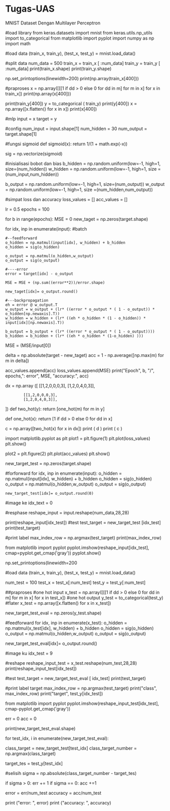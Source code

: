 # Tugas-UAS
MNIST Dataset Dengan Multilayer Perceptron

#load library
from keras.datasets import mnist
from keras.utils.np_utils import to_categorical
from matplotlib import pyplot
import numpy as np
import math

#load data
(train_x, train_y), (test_x, test_y) = mnist.load_data()

#split data
num_data = 500
train_x = train_x [ :num_data]
train_y = train_y [ :num_data]
print(train_x.shape)
print(train_y.shape)

np.set_printoptions(linewidth=200)
print(np.array(train_x[400]))

#praproses
x = np.array([[[1 if dd > 0 else 0 for dd in m] for m in x] for x in train_x])
print(np.array(x[400]))

print(train_y[400])
y = to_categorical ( train_y)
print(y[400])
x = np.array([x.flatten() for x in x])
print(x[400])

#mlp 
input = x
target = y


#config
num_input = input.shape[1]
num_hidden = 30
num_output = target.shape[1]

#fungsi sigmoid
def sigmoid(x):
  return 1/(1 + math.exp(-x))

sig = np.vectorize(sigmoid)

#inisialisasi bobot dan bias
b_hidden = np.random.uniform(low=-1, high=1, size=(num_hidden))
w_hidden = np.random.uniform(low=-1, high=1, size =(num_input,num_hidden))

b_output = np.random.uniform(low=-1, high=1, size=(num_output))
w_output = np.random.uniform(low=-1, high=1, size =(num_hidden,num_output))

#simpat loss dan accuracy
loss_values = []
acc_values = []

lr = 0.5
epochs = 100


for b in range(epochs):
  MSE = 0
  new_taget = np.zeros(target.shape)

  for idx, inp in enumerate(input):
    #batch

    #--feedforward
    o_hidden = np.matmul(input[idx], w_hidden) + b_hidden
    o_hidden = sig(o_hidden)

    o_output = np.matmul(o_hidden,w_output)
    o_output = sig(o_output)

    #----error
    error = target[idx] - o_output

    MSE = MSE + (np.sum((error**2))/error.shape)

    new_taget[idx]= o_output.round()

    #---backpropagation
    eh = error @ w_output.T
    w_output = w_output + (lr* ((error * o_output * ( 1 - o_output)) * o_hidden[np.newaxis].T))
    w_hidden = w_hidden + (lr* ((eh * o_hidden * (1 - o_hidden)) * input[idx][np.newaxis].T))

    b_output = b_output + (lr* ((error * o_output * ( 1 - o_output))))
    b_hidden = b_hidden + (lr* ((eh * o_hidden * (1-o_hidden) ))) 

  MSE = (MSE/input[0])

  delta = np.absolute(target - new_taget)
  acc = 1 - np.average([np.max(m) for m in delta])

  acc_values.append(acc)
  loss_values.append(MSE)
  print("Epoch", b, "/", epochs,": error", MSE, "accuracy:", acc)
  
  dx = np.array
([
            [[1,2,0,0,0,3],
            [1,2,0,4,0,3]],

            [[1,2,0,0,0,3],
            [1,2,0,4,0,3]],
])
def two_hot(y):
  return [one_hot(m) for m in y]

def one_hot(x):
  return [1 if dd > 0 else 0 for dd in x]

c = np.array([two_hot(x) for x in dx])
print ( d )
print ( c )

import matplotlib.pyplot as plt
plot1 = plt.figure(1)
plt.plot(loss_values)
plt.show()

plot2 = plt.figure(2)
plt.plot(acc_values)
plt.show()

new_target_test = np.zeros(target.shape)

#forforward
for idx, inp in enumerate(input):
    o_hidden = np.matmul(input[idx], w_hidden) + b_hidden
    o_hidden = sig(o_hidden)
    o_output = np.matmul(o_hidden,w_output)
    o_output = sig(o_output)

    new_target_test[idx]= o_output.round(0)
    
#image ke
idx_text = 0

#resphase
reshape_input = input.reshape(num_data,28,28)

print(reshape_input[idx_test])
#test
test_target = new_target_test [idx_test]
print(test_target)

#print label
max_index_row = np.argmax(test_target)
print(max_index_row)

from matplotlib import pyplot
pyplot.imshow(reshape_input[idx_test], cmap=pyplot.get_cmap('gray'))
pyplot.show()

np.set_printoptions(linewidth=200
                    
#load data
(train_x, train_y), (test_x, test_y) = mnist.load_data()

num_test = 100
test_x = test_x[:num_test]
test_y = test_y[:num_test]

##praproses
#one hot input
x_test = np.array([[[1 if dd > 0 else 0 for dd in m] for m in x] for x in test_x])
#one hot output
y_test = to_categorical(test_y)
#flater
x_test = np.array([x.flatten() for x in x_test])

new_target_test_eval = np.zeros(y_test.shape)


#feedforward
for idx, inp in enumerate(x_test):
  o_hidden = np.matmul(x_test[idx], w_hidden) + b_hidden
  o_hidden = sig(o_hidden)
  o_output = np.matmul(o_hidden,w_output)
  o_output = sig(o_output)

  new_target_test_eval[idx]= o_output.round()
  
  #image ku
idx_test = 9

#reshape
reshape_input_test = x_test.reshape(num_test,28,28)
print(reshape_input_test[idx_test])

#test
test_target = new_target_test_eval [ idx_test]
print(test_target)

#print label target
max_index_row = np.argmax(test_target)
print("class", max_index_row)
print("target", test_y[idx_test])

from matplotlib import pyplot
pyplot.imshow(reshape_input_test[idx_test], cmap-pyplot.get_cmap('gray'))

err = 0
acc = 0

print(new_target_test_eval.shape)


for test_idx, i in enumerate(new_target_test_eval):

  class_target = new_target_test[test_idx]
  class_target_number = np.argmax(class_target)

  target_tes = test_y[test_idx]

  #selisih
  sigma = np.absolute(class_target_number - target_tes)

  if sigma > 0: err += 1
  if sigma == 0: acc +=1

error = err/num_test
accuracy = acc/num_test

print ("error: ", error)
print ("accuracy: ", accuracy)
